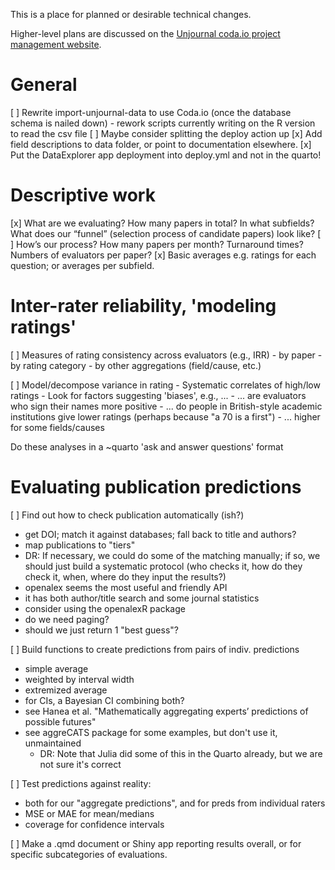 This is a place for planned or desirable technical changes.

Higher-level plans are discussed on
the [Unjournal coda.io project management website](https://coda.io/d/Project-Management-UJ_dOyXJoZ6imx/Projects_subw9#Projects_tuA9I/r30&view=full).

# General

[ ] Rewrite import-unjournal-data to use Coda.io (once the database schema is
    nailed down)
    - rework scripts currently writing on the R version to read the csv file
[ ] Maybe consider splitting the deploy action up
[x] Add field descriptions to data folder, or point to documentation elsewhere.
[x] Put the DataExplorer app deployment into deploy.yml and not in 
    the quarto!


# Descriptive work

[x] What are we evaluating? How many papers in total? In what subfields? What does our “funnel” (selection process of candidate papers) look like?
[ ] How’s our process? How many papers per month? Turnaround times?
  Numbers of evaluators per paper?
[x] Basic averages e.g. ratings for each question; or averages per subfield.


# Inter-rater reliability, 'modeling ratings'

[ ] Measures of rating consistency across evaluators (e.g., IRR)
    - by paper
    - by rating category
    - by other aggregations (field/cause, etc.)

[  ] Model/decompose variance in rating
    - Systematic correlates of high/low ratings
    - Look for factors suggesting 'biases', e.g.,  ...
    - ... are evaluators who sign their names more positive
    - ... do people in British-style academic institutions give lower ratings 
      (perhaps because "a 70 is a first")
    - ... higher for some fields/causes

Do these analyses in a ~quarto 'ask and answer questions' format

# Evaluating publication predictions

[ ] Find out how to check publication automatically (ish?)
  - get DOI; match it against databases; fall back to title and authors?
  - map publications to "tiers"
  - DR: If necessary, we could do some of the matching manually; if so, we 
    should just build a systematic protocol (who checks it, how do they 
    check it, when, where do they input the results?)
  - openalex seems the most useful and friendly API
  - it has both author/title search and some journal statistics
  - consider using the openalexR package
  - do we need paging?
  - should we just return 1 "best guess"?
  

[ ] Build functions to create predictions from pairs of indiv. predictions
  - simple average
  - weighted by interval width
  - extremized average
  - for CIs, a Bayesian CI combining both?
  - see Hanea et al.
    "Mathematically aggregating experts’ predictions of possible futures"
  - see aggreCATS package for some examples, but don't use it, unmaintained
    - DR: Note that Julia did some of this in the Quarto already, but we are not sure it's correct

[ ] Test predictions against reality:
  - both for our "aggregate predictions", and for preds from individual raters
  - MSE or MAE for mean/medians
  - coverage for confidence intervals

[ ] Make a .qmd document or Shiny app reporting results overall, or for specific subcategories of evaluations.
